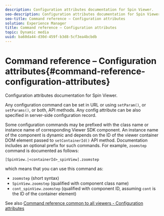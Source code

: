 ```yaml
---
description: Configuration attributes documentation for Spin Viewer.
seo-description: Configuration attributes documentation for Spin Viewer.
seo-title: Command reference – Configuration attributes
solution: Experience Manager
title: Command reference – Configuration attributes
topic: Dynamic media
uuid: ba60da44-d30d-459f-b3d8-5cf3ea4bcbdb
---
```


# Command reference – Configuration attributes{#command-reference-configuration-attributes}

Configuration attributes documentation for Spin Viewer.

Any configuration command can be set in URL or using `setParam()`, or `setParams()`, or both, API methods. Any config attribute can be also specified in server-side configuration record.

Some configuration commands may be prefixed with the class name or instance name of corresponding Viewer SDK component. An instance name of the component is dynamic and depends on the ID of the viewer container DOM element passed to `setContainerId()` API method. Documentation includes an optional prefix for such commands. For example, `zoomstep` command is documented as follows:

`[SpinView.|<containerId>_spinView].zoomstep`

which means that you can use this command as:

* `zoomstep` (short syntax) 
* `SpinView.zoomstep` (qualified with component class name) 
* `cont_spinView.zoomstep` (qualified with component ID, assuming `cont` is the ID of the container element)

See also [Command reference common to all viewers - Configuration attributes](../../../r-html5-viewer-20-cmdref-configattrib/r-html5-viewer-20-cmdref-configattrib.md#concept-850e0f2c49b949deb7cfbfd330d329bd) 
